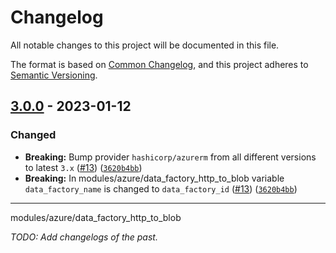 # Changelog

All notable changes to this project will be documented in this file.

The format is based on [Common Changelog](https://common-changelog.org),
and this project adheres to [Semantic Versioning](https://semver.org/spec/v2.0.0.html).

## [3.0.0] - 2023-01-12

### Changed

- **Breaking:** Bump provider `hashicorp/azurerm` from all different versions to latest `3.x` ([#13](https://github.com/recognizegroup/terraform/pull/13)) ([`3620b4bb`](https://github.com/recognizegroup/terraform/commit/3620b4bb))
- **Breaking:** In modules/azure/data_factory_http_to_blob variable `data_factory_name` is changed to `data_factory_id` ([#13](https://github.com/recognizegroup/terraform/pull/13)) ([`3620b4bb`](https://github.com/recognizegroup/terraform/commit/3620b4bb))

---- 
modules/azure/data_factory_http_to_blob

_TODO: Add changelogs of the past._

[3.0.0]: https://github.com/recognizegroup/terraform/releases/tag/v3.0.0
